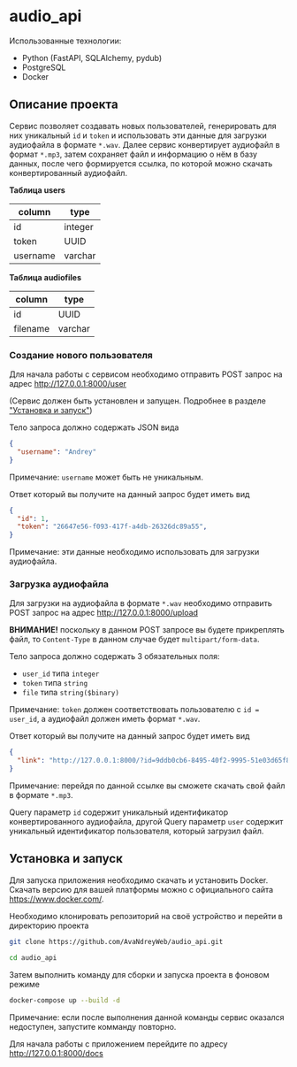 # audio_api

Использованные технологии:
- Python (FastAPI, SQLAlchemy, pydub)
- PostgreSQL
- Docker

## Описание проекта

Сервис позволяет создавать новых пользователей, генерировать для них уникальный ```id``` и ```token```
и использовать эти данные для загрузки аудиофайла в формате ```*.wav```.
Далее сервис конвертирует аудиофайл в формат ```*.mp3```, затем сохраняет файл и информацию о нём в базу данных,
после чего формируется ссылка, по которой можно скачать конвертированный аудиофайл.

**Таблица users**

| column         | type      |
|----------------|-----------|
| id             | integer   |
| token          | UUID      |
| username       | varchar   |

**Таблица audiofiles**

| column         | type      |
|----------------|-----------|
| id             | UUID      |
| filename       | varchar   |

### Создание нового пользователя

Для начала работы с сервисом необходимо отправить POST запрос на адрес http://127.0.0.1:8000/user

(Сервис должен быть установлен и запущен. Подробнее в разделе ["Установка и запуск"](https://github.com/AvaNdreyWeb/audio_api/tree/main#установка-и-запуск))

Тело запроса должно содержать JSON вида
```json
{
  "username": "Andrey"
}
```

Примечание: ```username``` может быть не уникальным.

Ответ который вы получите на данный запрос будет иметь вид
```json
{
  "id": 1,
  "token": "26647e56-f093-417f-a4db-26326dc89a55",
}
```

Примечание: эти данные необходимо использовать для загрузки аудиофайла.

### Загрузка аудиофайла

Для загрузки нa аудиофайла в формате ```*.wav``` необходимо отправить POST запрос на адрес http://127.0.0.1:8000/upload

**ВНИМАНИЕ!** поскольку в данном POST запросе вы будете прикреплять файл, то ```Content-Type``` в данном случае будет ```multipart/form-data```.

Тело запроса должно содержать 3 обязательных поля:
- ```user_id``` типа ```integer```
- ```token``` типа ```string```
- ```file``` типа ```string($binary)```

Примечание: ```token``` должен соответствовать пользователю с ```id = user_id```, а аудиофайл должен иметь формат ```*.wav```.

Ответ который вы получите на данный запрос будет иметь вид
```json
{
  "link": "http://127.0.0.1:8000/?id=9ddb0cb6-8495-40f2-9995-51e03d65f819&user=1"
}
```

Примечание: перейдя по данной ссылке вы сможете скачать свой файл в формате ```*.mp3```. 

Query параметр ```id``` содержит уникальный идентификатор конвертированного аудиофайла,
другой Query параметр ```user``` содержит уникальный идентификатор пользователя, который загрузил файл.

## Установка и запуск
Для запуска приложения необходимо скачать и установить Docker. Скачать версию для вашей платформы можно с официального сайта https://www.docker.com/.

Необходимо клонировать репозиторий на своё устройство и перейти в директорию проекта
```bash
git clone https://github.com/AvaNdreyWeb/audio_api.git
```
```bash
cd audio_api
```
Затем выполнить команду для сборки и запуска проекта в фоновом режиме
```bash
docker-compose up --build -d
```
Примечание: если после выполнения данной команды сервис оказался недоступен, запустите комманду повторно.

Для начала работы с приложением перейдите по адресу http://127.0.0.1:8000/docs
